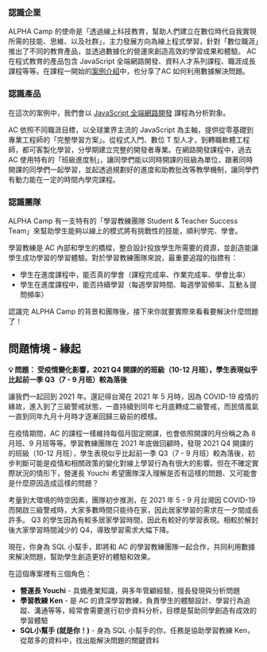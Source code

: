### **認識企業**

ALPHA Camp 的使命是「透過線上科技教育，幫助人們建立在數位時代自我實現所需的技能、思維、以及社群」，主力發展方向為線上程式學習，針對「數位職涯」推出了不同的教育產品，並透過數據化的營運來創造高效的學習成果和體驗。 AC 在程式教育的產品包含 JavaScript 全端網路開發、資料人才系列課程、職涯成長課程等等。在課程一開始的[案例介紹](https://www.notion.so/ALPHA-Camp-89889206cffa4696b176df4fcf9fa0de?pvs=21)中，也分享了AC 如何利用數據解決問題。

### **認識產品**

在這次的案例中，我們會以 [JavaScript 全端網路開發](https://tw.alphacamp.co/curriculum) 課程為分析對象。

AC 依照不同職涯目標，以全球業界主流的 JavaScript 為主軸，提供從零基礎到專業工程師的「完整學習方案」。從程式入門、數位 T 型人才，到轉職軟體工程師，都可客製化學習，分學期建立完整的開發者專業。在網路開發課程中，過去 AC 使用特有的「班級進度制」，讓同學們能以同時開課的班級為單位，跟著同時開課的同學們一起學習，並起透過規劃好的進度和助教批改等教學機制，讓同學們有動力能在一定的時間內學完課程。

### **認識團隊**

ALPHA Camp 有一支特有的「學習教練團隊 Student & Teacher Success Team」來幫助學生能夠以線上的模式將有挑戰性的技能，順利學完、學會。

學習教練是 AC 內部和學生的橋樑，整合設計投放學生所需要的資源，並創造能讓學生成功學習的學習體驗。對於學習教練團隊來說，最重要追蹤的指摽有：

- 學生在進度課程中，能否真的學會（課程完成率、作業完成率、學會比率）
- 學生在進度課程中，能否持續學習（每週學習時間、每週學習頻率、互動＆提問頻率）

認識完 ALPHA Camp 的背景和團隊後，接下來你就要實際來看看要解決什麼問題了！

## **問題情境 - 緣起**

**💡 問題： 受疫情變化影響，2021 Q4 開課的的班級（10-12 月班），學生表現似乎比起前一季 Q3（7 - 9 月班）較為落後**

讓我們一起回到 2021 年。還記得台灣在 2021 年 5 月時，因為 COVID-19 疫情的緣故，進入到了三級警戒狀態，一直持續到同年七月底轉成二級警戒，而民情風氣一直到同年九月十月時才逐漸回歸三級前的模樣。

在疫情期間，AC 的課程一樣維持每個月固定開課，也會依照開課的月份稱之為 8月班、9 月班等等。學習教練團隊在 2021 年底做回顧時，發現 2021 Q4 開課的的班級（10-12 月班），學生表現似乎比起前一季 Q3（7 - 9 月班）較為落後，初步判斷可能是疫情和相關政策的變化對線上學習行為有很大的影響。但在不確定實際狀況的情形下，營運長 Youchi 希望團隊深入理解是否有這樣的問題、又可能會是什麼原因造成這樣的問題？

考量到大環境的時空因素，團隊初步推測，在 2021 年 5 - 9 月台灣因 COVID-19 而開啟三級警戒時，大家多數時間只能待在家，因此居家學習的需求在一夕間成長許多。 Q3 的學生因為有較多居家學習時間，因此有較好的學習表現。相較於解封後大家學習時間減少的 Q4，導致學習需求大幅下降。

現在，你身為 SQL 小幫手，即將和 AC 的學習教練團隊一起合作，共同利用數據來解決問題，幫助學生創造更好的體驗和效果。


在這個專案裡有三個角色：

- **營運長 Youchi** - 具備產業知識，與多年管顧經驗，擅長發現與分析問題
- **學習教練 Ken** - 是 AC 的資深學習教練，負責學生的體驗設計、學習行為追蹤、溝通等等，經常會需要進行初步資料分析，目標是幫助同學創造有成效的學習體驗
- **SQL小幫手 (就是你！)** - 身為 SQL 小幫手的你，任務是協助學習教練 Ken，從眾多的資料中，找出能解決問題的關鍵資料

